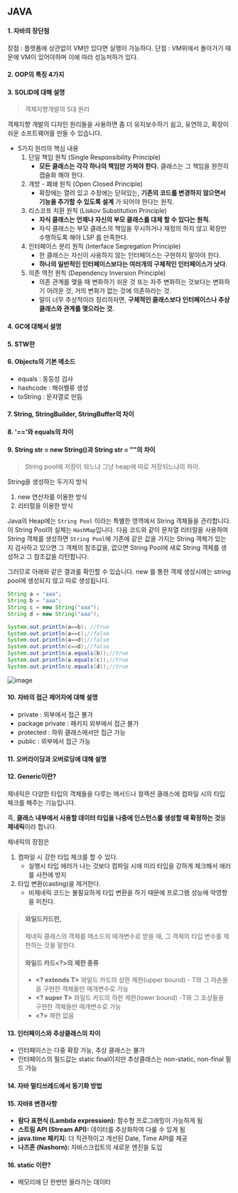 ## JAVA

#### 1. 자바의 장단점
장점 : 플렛폼에 상관없이 VM만 있다면 실행이 가능하다.
단점 : VM위에서 돌아가기 때문에 VM이 있어야하며 이에 따라 성능저하가 있다.
#### 2. OOP의 특징 4가지
#### 3. SOLID에 대해 설명

> 객체지향개발의 5대 원리

객체지향 개발의 디자인 원리들을 사용하면 좀 더 유지보수하기 쉽고, 유연하고, 확장이 쉬운 소프트웨어를 만들 수 있습니다. 

* 5가지 원리의 핵심 내용
  1. 단일 책임 원칙 (Single Responsibility Principle)
     * **모든 클래스는 각각 하나의 책임만 가져야 한다.** 클래스는 그 책임을 완전히 캡슐화 해야 한다. 
  2. 개방 - 폐쇄 원칙 (Open Closed Principle)
     * 확장에는 열려 있고 수정에는 닫혀있는, **기존의 코드를 변경하지 않으면서 기능을 추가할 수 있도록 설계** 가 되어야 한다는 원칙.
  3. 리스코프 치환 원칙 (Liskov Substitution Principle)
     * **자식 클래스는 언제나 자신의 부모 클래스를 대체 할 수 있다는 원칙.** 
     * 자식 클래스는 부모 클래스의 책임을 무시하거나 재정의 하지 않고 확장만 수행하도록 해야 LSP 를 만족한다. 
  4. 인터페이스 분리 원칙 (Interface Segregation Principle)
     * 한 클래스는 자신이 사용하지 않는 인터페이스는 구현하지 말아야 한다.
     * **하나의 일반적인 인터페이스보다는 여러개의 구체적인 인터페이스가 낫다.**
  5. 의존 역전 원칙 (Dependency Inversion Principle)
     * 의존 관계를 맺을 때 변화하기 쉬운 것 또는 자주 변화하는 것보다는 변화하기 어려운 것, 거의 변화가 없는 것에 의존하라는 것.
     * 말이 너무 추상적이라 정리하자면, **구체적인 클래스보다 인터페이스나 추상클래스와 관계를 맺으라는 것.** 

#### 4. GC에 대해서 설명
#### 5. STW란

#### 6. Objects의 기본 메소드
- equals : 동등성 검사
- hashcode : 해쉬벨류 생성
- toString : 문자열로 만듬

#### 7. String, StringBuilder, StringBuffer의 차이
#### 8. '=='와 equals의 차이
#### 9. String str = new String()과 String str = ""의 차이

> String pool에 저장이 되느냐 그냥 heap에 따로 저장되느냐의 차이.

String을 생성하는 두가지 방식

1. new 연산자를 이용한 방식
2. 리터럴을 이용한 방식

Java의 Heap에는 `String Pool` 이라는 특별한 영역에서 String 객체들을 관리합니다. 이 String Pool의 실체는 `HashMap`입니다. 다음 코드와 같이 문자열 리터럴을 사용하여 String 객체를 생성하면 `String Pool`에 기존에 같은 값을 가지는 String 객체가 있는지 검사하고 있으면 그 객체의 참조값을, 없으면 String Pool에 새로 String 객체를 생성하고 그 참조값을 리턴합니다.

그러므로 아래와 같은 결과를 확인할 수 있습니다. new 를 통한 객체 생성시에는 string pool에 생성되지 않고 따로 생성됩니다. 

~~~java
String a = "aaa";
String b = "aaa";
String c = new String("aaa");
String d = new String("aaa");

System.out.println(a==b); //true
System.out.println(a==c);//false
System.out.println(a==d);//false
System.out.println(c==d);//false
System.out.println(a.equals(b));//true
System.out.println(a.equals(c));//true
System.out.println(c.equals(d));//true
~~~

![image](https://user-images.githubusercontent.com/36303777/96821049-28df3780-1462-11eb-9cc3-389229ad0980.png)



#### 10. 자바의 접근 제어자에 대해 설명
- private : 외부에서 접근 불가
- package private : 패키지 외부에서 접근 불가
- protected : 하위 클래스에서만 접근 가능
- public : 외부에서 접근 가능

#### 11. 오버라이딩과 오버로딩에 대해 설명
#### 12. Generic이란?

제네릭은 다양한 타입의 객체들을 다루는 메서드나 컬렉션 클래스에 컴파일 시의 타입 체크를 해주는 기능입니다.

즉, **클래스 내부에서 사용할 데이터 타입을 나중에 인스턴스를 생성할 때 확정하는 것**을 **제네릭**이라 합니다.

제네릭의 장점은 

1. 컴파일 시 강한 타입 체크를 할 수 있다.
   - 실행시 타입 에러가 나는 것보다 컴파일 시에 미리 타입을 강하게 체크해서 에러를 사전에 방지
2. 타입 변환(casting)을 제거한다.
   - 비제네릭 코드는 불필요하게 타입 변환을 하기 때문에 프로그램 성능에 악영향을 미친다.

> #### 와일드카드란, 
>
> 제네릭 클래스의 객체를 메소드의 매개변수로 받을 때, 그 객체의 타입 변수를 제한하는 것을 말한다.
>
> #### 와일드 카드<?>의 제한 종류
>
> - **<? extends T>** 와일드 카드의 상한 제한(upper bound) - T와 그 자손들을 구현한 객체들만 매개변수로 가능
> - **<? super T>** 와일드 카드의 하한 제한(lower bound) -T와 그 조상들을 구현한 객체들만 매개변수로 가능
> - **<?>** 제한 없음

#### 13. 인터페이스와 추상클래스의 차이
- 인터페이스는 다중 확장 가능, 추상 클래스는 불가
- 인터페이스의 필드값는 static final이지만 추상클래스는 non-static, non-final 필드 가능

#### 14. 자바 멀티쓰레드에서 동기화 방법
#### 15. 자바8 변경사항

- **람다 표현식 (Lambda expression):** 함수형 프로그래밍이 가능하게 됨
- **스트림 API (Stream API):** 데이터를 추상화하여 다룰 수 있게 됨
- **java.time 패키지:** 더 직관적이고 개선된 Date, Time API를 제공
- **나즈혼 (Nashorn):** 자바스크립트의 새로운 엔진을 도입

#### 16. static 이란?
- 메모리에 단 한번만 올라가는 데이터
